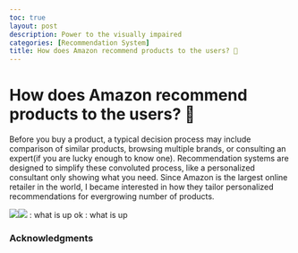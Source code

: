 ```yaml
---
toc: true
layout: post
description: Power to the visually impaired
categories: [Recommendation System]
title: How does Amazon recommend products to the users? 🔎
---
```

# How does Amazon recommend products to the users? 🔎

Before you buy a product, a typical decision process may include comparison of similar products, browsing multiple brands, or consulting an expert(if you are lucky enough to know one). Recommendation systems are designed to simplify these convoluted process, like a personalized consultant only showing what you need. Since Amazon is the largest online retailer in the world, I became interested in how they tailor personalized recommendations for evergrowing number of products.



<img src="https://render.githubusercontent.com/render/math?math=e^{i \pi} = -1"> : what is up
ok
<img src="https://render.githubusercontent.com/render/math?math=e^{i \pi} = -1" style="float:left"> : what is up

### Acknowledgments
[^1]:References terminologies from 'Towards A Rigorous Science of Interpretable Machine Learning' by Finale Doshi-Velez and Been Kim.

